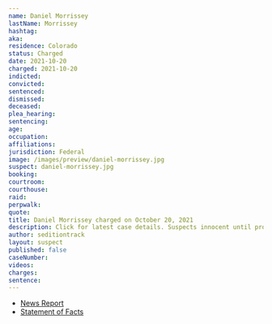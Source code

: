 ```yaml
---
name: Daniel Morrissey
lastName: Morrissey
hashtag:
aka:
residence: Colorado
status: Charged
date: 2021-10-20
charged: 2021-10-20
indicted:
convicted:
sentenced:
dismissed:
deceased:
plea_hearing:
sentencing:
age:
occupation:
affiliations:
jurisdiction: Federal
image: /images/preview/daniel-morrissey.jpg
suspect: daniel-morrissey.jpg
booking:
courtroom:
courthouse:
raid:
perpwalk:
quote:
title: Daniel Morrissey charged on October 20, 2021
description: Click for latest case details. Suspects innocent until proven guilty.
author: seditiontrack
layout: suspect
published: false
caseNumber:
videos:
charges:
sentence:
---
```


- [News Report](https://www.thedenverchannel.com/news/local-news/another-colorado-man-facing-charges-for-entering-us-capitol-on-jan-6)
- [Statement of Facts](https://extremism.gwu.edu/sites/g/files/zaxdzs2191/f/Daniel%20Michael%20Morrissey%20Statement%20of%20Facts.pdf)
